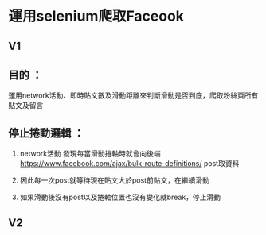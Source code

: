 # 運用selenium爬取Faceook


## V1
## 目的 ：

運用network活動、即時貼文數及滑動距離來判斷滑動是否到底，爬取粉絲頁所有貼文及留言

## 停止捲動邏輯 ：

1. network活動
發現每當滑動捲軸時就會向後端 https://www.facebook.com/ajax/bulk-route-definitions/ post取資料

2. 因此每一次post就等待現在貼文大於post前貼文，在繼續滑動

3. 如果滑動後沒有post以及捲軸位置也沒有變化就break，停止滑動

## V2 

